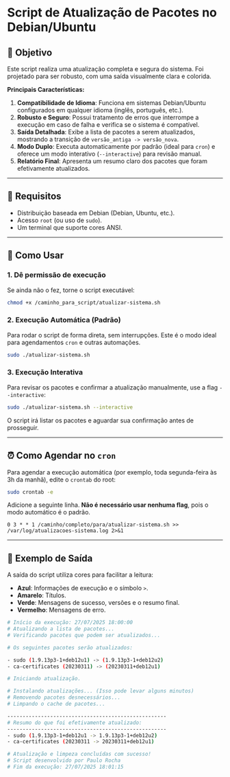 # Script de Atualização de Pacotes no Debian/Ubuntu

## 📌 Objetivo

Este script realiza uma atualização completa e segura do sistema. Foi projetado para ser robusto, com uma saída visualmente clara e colorida.

**Principais Características:**
1.  **Compatibilidade de Idioma**: Funciona em sistemas Debian/Ubuntu configurados em qualquer idioma (inglês, português, etc.).
2.  **Robusto e Seguro**: Possui tratamento de erros que interrompe a execução em caso de falha e verifica se o sistema é compatível.
3.  **Saída Detalhada**: Exibe a lista de pacotes a serem atualizados, mostrando a transição de `versão_antiga -> versão_nova`.
4.  **Modo Duplo**: Executa automaticamente por padrão (ideal para `cron`) e oferece um modo interativo (`--interactive`) para revisão manual.
5.  **Relatório Final**: Apresenta um resumo claro dos pacotes que foram efetivamente atualizados.

---

## 🧰 Requisitos

-   Distribuição baseada em Debian (Debian, Ubuntu, etc.).
-   Acesso `root` (ou uso de `sudo`).
-   Um terminal que suporte cores ANSI.

---

## 📂 Como Usar

### 1. Dê permissão de execução

Se ainda não o fez, torne o script executável:

```bash
chmod +x /caminho_para_script/atualizar-sistema.sh
```

### 2. Execução Automática (Padrão)

Para rodar o script de forma direta, sem interrupções. Este é o modo ideal para agendamentos `cron` e outras automações.

```bash
sudo ./atualizar-sistema.sh
```

### 3. Execução Interativa

Para revisar os pacotes e confirmar a atualização manualmente, use a flag `--interactive`:

```bash
sudo ./atualizar-sistema.sh --interactive
```
O script irá listar os pacotes e aguardar sua confirmação antes de prosseguir.

---

## ⏰ Como Agendar no `cron`

Para agendar a execução automática (por exemplo, toda segunda-feira às 3h da manhã), edite o `crontab` do root:

```bash
sudo crontab -e
```

Adicione a seguinte linha. **Não é necessário usar nenhuma flag**, pois o modo automático é o padrão.

```cron
0 3 * * 1 /caminho/completo/para/atualizar-sistema.sh >> /var/log/atualizacoes-sistema.log 2>&1
```
---

## 🧪 Exemplo de Saída

A saída do script utiliza cores para facilitar a leitura:
-   **Azul**: Informações de execução e o símbolo `>`.
-   **Amarelo**: Títulos.
-   **Verde**: Mensagens de sucesso, versões e o resumo final.
-   **Vermelho**: Mensagens de erro.

```bash
# Início da execução: 27/07/2025 18:00:00
# Atualizando a lista de pacotes...
# Verificando pacotes que podem ser atualizados...

# Os seguintes pacotes serão atualizados:

- sudo (1.9.13p3-1+deb12u1) -> (1.9.13p3-1+deb12u2)
- ca-certificates (20230311) -> (20230311+deb12u1)

# Iniciando atualização.

# Instalando atualizações... (Isso pode levar alguns minutos)
# Removendo pacotes desnecessários...
# Limpando o cache de pacotes...

----------------------------------------------------
# Resumo do que foi efetivamente atualizado:
----------------------------------------------------
- sudo (1.9.13p3-1+deb12u1 -> 1.9.13p3-1+deb12u2)
- ca-certificates (20230311 -> 20230311+deb12u1)

# Atualização e limpeza concluídas com sucesso!
# Script desenvolvido por Paulo Rocha
# Fim da execução: 27/07/2025 18:01:15
```
